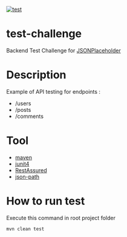 [![test](https://circleci.com/gh/mpechkurov/test-challenge.svg?style=svg)](https://circleci.com/gh/mpechkurov/test-challenge)

# test-challenge
Backend Test Challenge for [JSONPlaceholder](https://jsonplaceholder.typicode.com)

# Description
Example of API testing for endpoints : 
- /users
- /posts
- /comments


# Tool 
- [maven](https://maven.apache.org)
- [junit4](https://junit.org/junit4/)
- [RestAssured](http://rest-assured.io)
- [json-path](https://github.com/json-path/JsonPath)


# How to run test
Execute this command in root project folder
``` 
mvn clean test
```